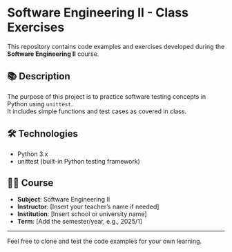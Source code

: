 # Software Engineering II - Class Exercises

This repository contains code examples and exercises developed during the **Software Engineering II** course.

## 📚 Description

The purpose of this project is to practice software testing concepts in Python using `unittest`.  
It includes simple functions and test cases as covered in class.

## 🛠️ Technologies

- Python 3.x
- unittest (built-in Python testing framework)

## 👨‍🏫 Course

- **Subject**: Software Engineering II
- **Instructor**: [Insert your teacher’s name if needed]
- **Institution**: [Insert school or university name]
- **Term**: [Add the semester/year, e.g., 2025/1]

---

Feel free to clone and test the code examples for your own learning.

